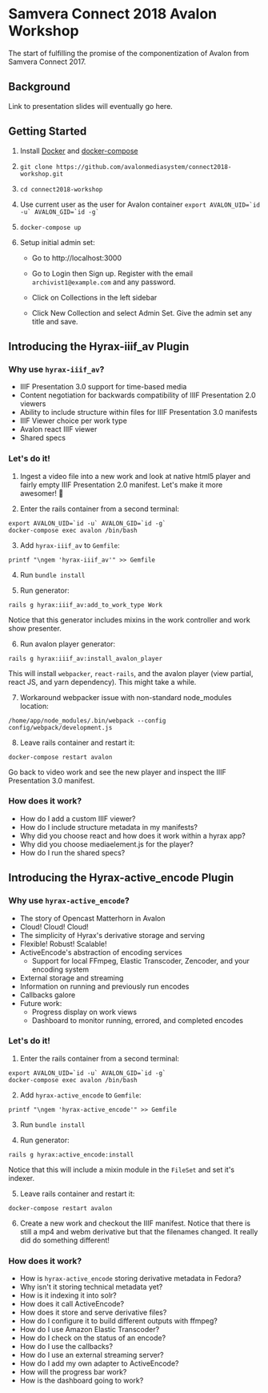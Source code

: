 # Samvera Connect 2018 Avalon Workshop

The start of fulfilling the promise of the componentization of Avalon from Samvera Connect 2017.

## Background

Link to presentation slides will eventually go here.

## Getting Started

1. Install [Docker](https://docs.docker.com/engine/installation/) and [docker-compose](https://docs.docker.com/compose/install/)

2. `git clone https://github.com/avalonmediasystem/connect2018-workshop.git`

3.  `cd connect2018-workshop`

4. Use current user as the user for Avalon container `` export AVALON_UID=`id -u` AVALON_GID=`id -g` ``

5. `docker-compose up`

6. Setup initial admin set:
    - Go to http://localhost:3000

    - Go to Login then Sign up.  Register with the email `archivist1@example.com` and any password.

    - Click on Collections in the left sidebar

    - Click New Collection and select Admin Set.  Give the admin set any title and save.


## Introducing the Hyrax-iiif_av Plugin

### Why use `hyrax-iiif_av`?

- IIIF Presentation 3.0 support for time-based media
- Content negotiation for backwards compatibility of IIIF Presentation 2.0 viewers
- Ability to include structure within files for IIIF Presentation 3.0 manifests
- IIIF Viewer choice per work type
- Avalon react IIIF viewer
- Shared specs

### Let's do it!

1. Ingest a video file into a new work and look at native html5 player and fairly empty IIIF Presentation 2.0 manifest.
Let's make it more awesomer! :unicorn:

2. Enter the rails container from a second terminal: 
```
export AVALON_UID=`id -u` AVALON_GID=`id -g`
docker-compose exec avalon /bin/bash
```

3. Add `hyrax-iiif_av` to `Gemfile`:
```
printf "\ngem 'hyrax-iiif_av'" >> Gemfile
```

4. Run `bundle install`

5. Run generator:
```
rails g hyrax:iiif_av:add_to_work_type Work
```
Notice that this generator includes mixins in the work controller and work show presenter.

6. Run avalon player generator:
```
rails g hyrax:iiif_av:install_avalon_player
```
This will install `webpacker`, `react-rails`, and the avalon player (view partial, react JS, and yarn dependency).  This might take a while.

7. Workaround webpacker issue with non-standard node_modules location:
```
/home/app/node_modules/.bin/webpack --config config/webpack/development.js
```

8. Leave rails container and restart it:
```
docker-compose restart avalon
```
Go back to video work and see the new player and inspect the IIIF Presentation 3.0 manifest.

### How does it work?

- How do I add a custom IIIF viewer?
- How do I include structure metadata in my manifests?
- Why did you choose react and how does it work within a hyrax app?
- Why did you choose mediaelement.js for the player?
- How do I run the shared specs?


## Introducing the Hyrax-active_encode Plugin

### Why use `hyrax-active_encode`?

- The story of Opencast Matterhorn in Avalon
- Cloud! Cloud! Cloud!
- The simplicity of Hyrax's derivative storage and serving
- Flexible! Robust! Scalable! <insert other buzz words>
- ActiveEncode's abstraction of encoding services
  - Support for local FFmpeg, Elastic Transcoder, Zencoder, and your encoding system
- External storage and streaming
- Information on running and previously run encodes
- Callbacks galore
- Future work:
  - Progress display on work views
  - Dashboard to monitor running, errored, and completed encodes

### Let's do it!

1. Enter the rails container from a second terminal: 
```
export AVALON_UID=`id -u` AVALON_GID=`id -g`
docker-compose exec avalon /bin/bash
```

2. Add `hyrax-active_encode` to `Gemfile`:
```
printf "\ngem 'hyrax-active_encode'" >> Gemfile
```

3. Run `bundle install`

4. Run generator:
```
rails g hyrax:active_encode:install
```
Notice that this will include a mixin module in the `FileSet` and set it's indexer.

5. Leave rails container and restart it:
```
docker-compose restart avalon
```

6. Create a new work and checkout the IIIF manifest.  Notice that there is still a mp4 and webm derivative but that the filenames changed.  It really did do something different!

### How does it work?

 - How is `hyrax-active_encode` storing derivative metadata in Fedora?
 - Why isn't it storing technical metadata yet?
 - How is it indexing it into solr?
 - How does it call ActiveEncode?
 - How does it store and serve derivative files?
 - How do I configure it to build different outputs with ffmpeg?
 - How do I use Amazon Elastic Transcoder?
 - How do I check on the status of an encode?
 - How do I use the callbacks?
 - How do I use an external streaming server?
 - How do I add my own adapter to ActiveEncode?
 - How will the progress bar work?
 - How is the dashboard going to work?
